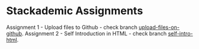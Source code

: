 # Stackademic Assignments

Assignment 1 - Upload files to Github - check branch [upload-files-on-github](https://github.com/owaismemon21/stackademic-learning/tree/upload-files-on-github).
Assignment 2 - Self Introduction in HTML - check branch [self-intro-html](https://github.com/owaismemon21/stackademic-learning/tree/self-intro-html).
